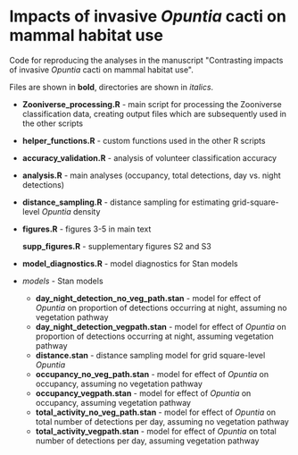 # Impacts of invasive *Opuntia* cacti on mammal habitat use

Code for reproducing the analyses in the manuscript "Contrasting impacts of invasive *Opuntia* cacti on mammal habitat use". 

Files are shown in **bold**, directories are shown in *italics*.

- **Zooniverse_processing.R** - main script for processing the Zooniverse classification data, creating output files which are subsequently used in the other scripts
  
- **helper_functions.R** - custom functions used in the other R scripts
    
- **accuracy_validation.R** - analysis of volunteer classification accuracy
    
- **analysis.R** - main analyses (occupancy, total detections, day vs. night detections)
    
- **distance_sampling.R** - distance sampling for estimating grid-square-level *Opuntia* density

- **figures.R** - figures 3-5 in main text

  **supp_figures.R** - supplementary figures S2 and S3

- **model_diagnostics.R** - model diagnostics for Stan models 
    
- *models* - Stan models
  - **day_night_detection_no_veg_path.stan** - model for effect of *Opuntia* on proportion of detections occurring at night, assuming no vegetation pathway
  - **day_night_detection_vegpath.stan** - model for effect of *Opuntia* on proportion of detections occurring at night, assuming vegetation pathway
  - **distance.stan** - distance sampling model for grid square-level *Opuntia* 
  - **occupancy_no_veg_path.stan** - model for effect of *Opuntia* on occupancy, assuming no vegetation pathway
  - **occupancy_vegpath.stan** - model for effect of *Opuntia* on occupancy, assuming vegetation pathway
  - **total_activity_no_veg_path.stan** - model for effect of *Opuntia* on total number of detections per day, assuming no vegetation pathway
  - **total_activity_vegpath.stan** - model for effect of *Opuntia* on total number of detections per day, assuming vegetation pathway


